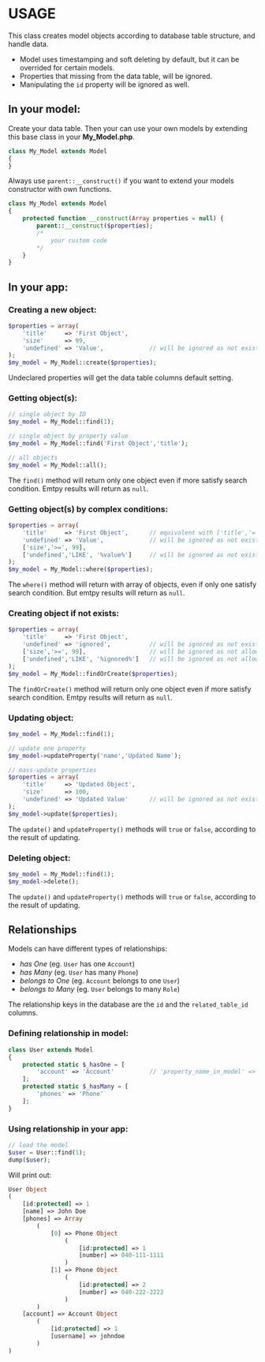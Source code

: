 # USAGE

This class creates model objects according to database table structure,
and handle data.
- Model uses timestamping and soft deleting by default, but
it can be overrided for certain models.
- Properties that missing from the data table, will be ignored.
- Manipulating the `id` property will be ignored as well.

## In your model:

Create your data table. Then your can use your own models by extending this base class in your **My_Model.php**.
```php
class My_Model extends Model
{
}
```

Always use `parent::__construct()` if you want to extend your models constructor with own functions.
```php
class My_Model extends Model
{
    protected function __construct(Array properties = null) {
        parent::__construct($properties);
        /*
            your custom code
        */
    }
}
```

## In your app:

### Creating a new object:

```php
$properties = array(
    'title'     => 'First Object',
    'size'      => 99,
    'undefined' => 'Value',             // will be ignored as not existing property
);
$my_model = My_Model::create($properties);
```

Undeclared properties will get the data table columns default setting.


### Getting object(s):

```php
// single object by ID
$my_model = My_Model::find(1);

// single object by property value
$my_model = My_Model::find('First Object','title');

// all objects
$my_model = My_Model::all();
```

The `find()` method will return only one object even if more satisfy search condition. 
Emtpy results will return as `null`.


### Getting object(s) by complex conditions:
```php
$properties = array(
    'title'     => 'First Object',      // equivalent with ['title','=', 'First Object']
    'undefined' => 'Value',             // will be ignored as not existing property
    ['size','>=', 99],
    ['undefined','LIKE', '%value%']     // will be ignored as not existing property
);
$my_model = My_Model::where($properties);
```
The `where()` method will return with array of objects, even if only one satisfy search condition. 
But emtpy results will return as `null`.


### Creating object if not exists:
```php
$properties = array(
    'title'     => 'First Object',
    'undefined' => 'ignored',           // will be ignored as not existing property
    ['size','>=', 99],                  // will be ignored as not allowed
    ['undefined','LIKE', '%ignored%']   // will be ignored as not allowed
);
$my_model = My_Model::findOrCreate($properties);
```
The `findOrCreate()` method will return only one object even if more satisfy search condition. 
Emtpy results will return as `null`.


### Updating object:
```php
$my_model = My_Model::find(1);

// update one property
$my_model->updateProperty('name','Updated Name');

// mass-update properties
$properties = array(
    'title'     => 'Updated Object',
    'size'      => 100,
    'undefined' => 'Updated Value'      // will be ignored as not existing property
);
$my_model->update($properties);
```
The `update()` and `updateProperty()` methods will `true` or `false`, according to the result of updating.


### Deleting object:
```php
$my_model = My_Model::find(1);
$my_model->delete();
```
The `update()` and `updateProperty()` methods will `true` or `false`, according to the result of updating.


## Relationships

Models can have different types of relationships:
- *has One* (eg. `User` has one `Account`)
- *has Many* (eg. `User` has many `Phone`)
- *belongs to One* (eg. `Account` belongs to one `User`)
- *belongs to Many* (eg. `User` belongs to many `Role`)

The relationship keys in the database are the `id` and the `related_table_id` columns.

### Defining relationship in model:

```php
class User extends Model
{
    protected static $_hasOne = [
        'account' => 'Account'          // 'property_name_in_model' => 'Existing_Model'
    ];
    protected static $_hasMany = [
        'phones' => 'Phone'
    ];
}
```

### Using relationship in your app:

```php
// load the model
$user = User::find(1);
dump($user);
```
Will print out:
```php
User Object
(
    [id:protected] => 1
    [name] => John Doe
    [phones] => Array
        (
            [0] => Phone Object
                (
                    [id:protected] => 1
                    [number] => 040-111-1111
                )
            [1] => Phone Object
                (
                    [id:protected] => 2
                    [number] => 040-222-2222
                )
        )
    [account] => Account Object
        (
            [id:protected] => 1
            [username] => johndoe
        )
)
```
